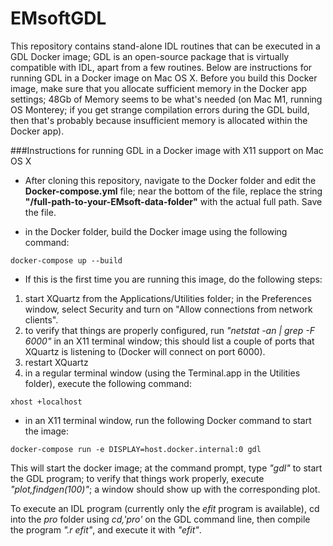 # EMsoftGDL
This repository contains stand-alone IDL routines that can be executed in a GDL Docker image; GDL is an open-source package that is virtually compatible with IDL, apart from a few routines.  Below are instructions for running GDL in a Docker image on Mac OS X.  Before you build this Docker image, make sure that you allocate sufficient memory in the Docker app settings; 48Gb of Memory seems to be what's needed (on Mac M1, running OS Monterey; if you get strange compilation errors during the GDL build, then that's probably because insufficient memory is allocated within the Docker app).


###Instructions for running GDL in a Docker image with X11 support on Mac OS X

* After cloning this repository, navigate to the Docker folder and edit the **Docker-compose.yml** file; near the bottom of the file, replace the string **"/full-path-to-your-EMsoft-data-folder"** with the actual full path. Save the file.

* in the Docker folder, build the Docker image using the following command:

```
docker-compose up --build
```

* If this is the first time you are running this image, do the following steps:

1. start XQuartz from the Applications/Utilities folder; in the Preferences window, select Security and turn on "Allow connections from network clients".
2. to verify that things are properly configured, run *"netstat -an | grep -F 6000"* in an X11 terminal window; this should list a couple of ports that XQuartz is listening to  (Docker will connect on port 6000).
3. restart XQuartz
4. in a regular terminal window (using the Terminal.app in the Utilities folder), execute the following command:

```
xhost +localhost
```
* in an X11 terminal window, run the following Docker command to start the image:

```
docker-compose run -e DISPLAY=host.docker.internal:0 gdl
```

This will start the docker image; at the command prompt, type *"gdl"* to start the GDL program; to verify that things work properly, execute *"plot,findgen(100)"*; a window should show up with the corresponding plot.

To execute an IDL program (currently only the *efit* program is available), cd into the *pro* folder using *cd,'pro'* on the GDL command line, then compile the program *".r efit"*, and execute it with *"efit"*.  

